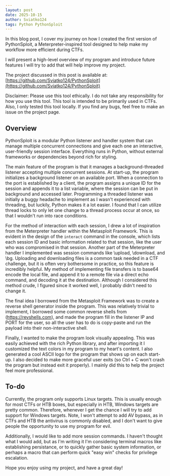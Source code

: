 ```yaml
---
layout: post
date: 2025-10-15
author: Sviatko124
tags: Python PythonSploit
---
```

In this blog post, I cover my journey on how I created the first version of PythonSploit, a Meterpreter-inspired tool designed to help make my workflow more efficient during CTFs. 

I will present a high-level overview of my program and introduce future features I will try to add that will help improve my project. 

The project discussed in this post is available at: [https://github.com/Sviatko124/PythonSploit](https://github.com/Sviatko124/PythonSploit)

Disclaimer: Please use this tool ethically. I do not take any responsibility for how you use this tool. This tool is intended to be primarily used in CTFs.
Also, I only tested this tool locally. If you find any bugs, feel free to make an issue on the project page. 

## Overview
PythonSploit is a modular Python listener and handler system that can manage multiple concurrent connections and give each one an interactive, user-friendly session interface. Everything runs in Python, without external frameworks or dependencies beyond rich for styling. 

The main feature of the program is that it manages a background-threaded listener accepting multiple concurrent sessions. At start-up, the program initializes a background listener on an available port. When a connection to the port is established by a client, the program assigns a unique ID for the session and appends it to a list variable, where the session can be put in background and accessed later. Programming a threaded listener was initially a buggy headache to implement as I wasn't experienced with threading, but luckily, Python makes it a lot easier. I found that I can utilize thread locks to only let one change to a thread process occur at once, so that I wouldn't run into race conditions. 

For the method of interaction with each session, I drew a lot of inspiration from the Meterpreter handler within the Metasploit Framework. This is evident in the design of the `interact` command in the console, which lists each session ID and basic information related to that session, like the user who was compromised in that session. Another part of the Meterpreter handler I implemented was session commands like \upload, \download, and \bg. Uploading and downloading files is a common task needed in a CTF challenge, but it is often very bothersome in practice, so this feature is incredibly helpful. My method of implementing file transfers is to base64 encode the local file, and append it to a remote file via a direct echo command, and decoding it at the destination. Although I considered this method crude, I figured since it worked well, I probably didn't need to change it. 

The final idea I borrowed from the Metasploit Framework was to create a reverse shell generator inside the program. This was relatively trivial to implement, I borrowed some common reverse shells from (https://revshells.com), and made the program fill in the listener IP and PORT for the user, so all the user has to do is copy-paste and run the payload into their non-interactive shell. 

Finally, I wanted to make the program look visually appealing. This was easily achieved with the rich Python library, and after importing it I customized the text colors in my program to my heart's content. I also generated a cool ASCII logo for the program that shows up on each start-up. I also decided to make more graceful user exits (so Ctrl + C won't crash the program but instead exit it properly). I mainly did this to help the project feel more professional. 


## To-do
Currently, the program only supports Linux targets. This is usually enough for most CTFs or HTB boxes, but especially in HTB, Windows targets are pretty common. Therefore, whenever I get the chance I will try to add support for Windows targets. 
Note, I won't attempt to add AV bypass, as in CTFs and HTB the antivirus is commonly disabled, and I don't want to give people the opportunity to use my program for evil. 

Additionally, I would like to add more session commands. I haven't thought what I would add, but as I'm writing it I'm considering terminal macros like establishing persistance, or to quickly gather basic system information, or perhaps a macro that can perform quick "easy win" checks for privilege escalation. 


Hope you enjoy using my project, and have a great day! 
